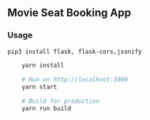 ## Movie Seat Booking App


### Usage

    pip3 install flask, flask-cors,jsonify
```bash
    yarn install
    
    # Run on http://localhost:3000
    yarn start

    # Build for production
    yarn run build
```




